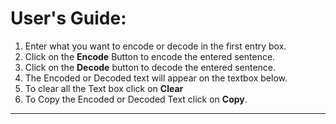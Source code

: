 # User's Guide:
1) Enter what you want to encode or decode in the first entry box.
2) Click on the **Encode** Button to encode the entered sentence. 
3) Click on the **Decode** button to decode the entered sentence.
4) The Encoded or Decoded text will appear on the textbox below.
5) To clear all the Text box click on **Clear**
6) To Copy the Encoded or Decoded Text click on **Copy**.
-----------------------------------------------------
